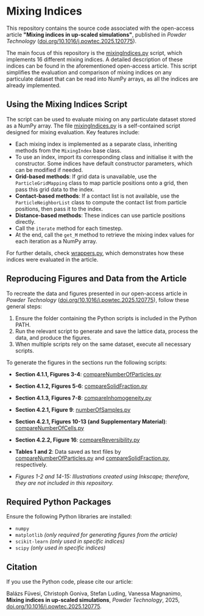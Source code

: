# Mixing Indices

This repository contains the source code associated with the open-access article **"Mixing indices in up-scaled simulations"**, published in *Powder Technology* ([doi.org/10.1016/j.powtec.2025.120775](https://doi.org/10.1016/j.powtec.2025.120775)).

The main focus of this repository is the [mixingIndices.py](mixingIndices.py) script, which implements 16 different mixing indices. A detailed description of these indices can be found in the aforementioned open-access article. This script simplifies the evaluation and comparison of mixing indices on any particulate dataset that can be read into NumPy arrays, as all the indices are already implemented.

## Using the Mixing Indices Script

The script can be used to evaluate mixing on any particulate dataset stored as a NumPy array. The file [mixingIndices.py](mixingIndices.py) is a self-contained script designed for mixing evaluation. Key features include:

- Each mixing index is implemented as a separate class, inheriting methods from the `MixingIndex` base class.
- To use an index, import its corresponding class and initialise it with the constructor. Some indices have default constructor parameters, which can be modified if needed.
- **Grid-based methods**: If grid data is unavailable, use the `ParticleGridMapping` class to map particle positions onto a grid, then pass this grid data to the index.
- **Contact-based methods**: If a contact list is not available, use the `ParticleNeighborList` class to compute the contact list from particle positions, then pass it to the index.
- **Distance-based methods**: These indices can use particle positions directly.
- Call the `iterate` method for each timestep.
- At the end, call the `get_M` method to retrieve the mixing index values for each iteration as a NumPy array.

For further details, check [wrappers.py](comparisonMI/wrappers.py), which demonstrates how these indices were evaluated in the article.

## Reproducing Figures and Data from the Article

To recreate the data and figures presented in our open-access article in *Powder Technology* ([doi.org/10.1016/j.powtec.2025.120775](https://doi.org/10.1016/j.powtec.2025.120775)), follow these general steps:

1. Ensure the folder containing the Python scripts is included in the Python PATH.
2. Run the relevant script to generate and save the lattice data, process the data, and produce the figures.
3. When multiple scripts rely on the same dataset, execute all necessary scripts.

To generate the figures in the sections run the following scripts:

- **Section 4.1.1, Figures 3-4**: [compareNumberOfParticles.py](comparisonMI/compareNumberOfParticles.py)
- **Section 4.1.2, Figures 5-6**: [compareSolidFraction.py](comparisonMI/compareSolidFraction.py)
- **Section 4.1.3, Figures 7-8**: [compareInhomogeneity.py](comparisonMI/compareInhomogeneity.py)
- **Section 4.2.1, Figure 9**: [numberOfSamples.py](comparisonMI/numberOfSamples.py)
- **Section 4.2.1, Figures 10-13 (and Supplementary Material)**: [compareNumberOfCells.py](comparisonMI/compareNumberOfCells.py)
- **Section 4.2.2, Figure 16**: [compareReversibility.py](comparisonMI/compareReversibility.py)

- **Tables 1 and 2**: Data saved as text files by [compareNumberOfParticles.py](comparisonMI/compareNumberOfParticles.py) and [compareSolidFraction.py](comparisonMI/compareSolidFraction.py), respectively.
- _Figures 1-2 and 14-15: Illustrations created using Inkscape; therefore, they are not included in this repository._

## Required Python Packages

Ensure the following Python libraries are installed:

- `numpy`
- `matplotlib` _(only required for generating figures from the article)_
- `scikit-learn` _(only used in specific indices)_
- `scipy` _(only used in specific indices)_

## Citation

If you use the Python code, please cite our article:

Balázs Füvesi, Christoph Goniva, Stefan Luding, Vanessa Magnanimo, **Mixing indices in up-scaled simulations**, *Powder Technology*, 2025, [doi.org/10.1016/j.powtec.2025.120775](https://doi.org/10.1016/j.powtec.2025.120775).

